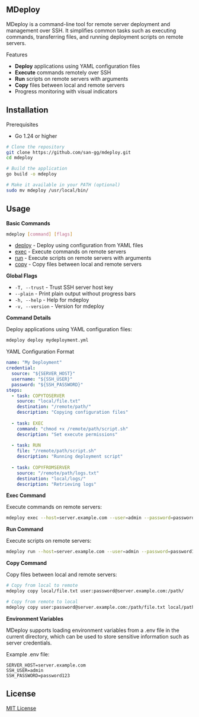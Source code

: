 ## MDeploy
MDeploy is a command-line tool for remote server deployment and management over SSH. It simplifies common tasks such as executing commands, transferring files, and running deployment scripts on remote servers.

Features
-  **Deploy** applications using YAML configuration files
-  **Execute** commands remotely over SSH
-  **Run** scripts on remote servers with arguments
-  **Copy** files between local and remote servers
-  Progress monitoring with visual indicators

## Installation
Prerequisites
-  Go 1.24 or higher
```bash
# Clone the repository
git clone https://github.com/san-gg/mdeploy.git
cd mdeploy

# Build the application
go build -o mdeploy

# Make it available in your PATH (optional)
sudo mv mdeploy /usr/local/bin/
```
## Usage
**Basic Commands**
```bash
mdeploy [command] [flags]
```
-  [deploy](cmd/deploy/deploy.go) - Deploy using configuration from YAML files
-  [exec](cmd/ssh/exec/exec.go) - Execute commands on remote servers
-  [run](cmd/ssh/run/run.go) - Execute scripts on remote servers with arguments
-  [copy](cmd/ssh/copy/copy.go) - Copy files between local and remote servers

**Global Flags**
-  ```-T, --trust``` - Trust SSH server host key
-  ```--plain``` - Print plain output without progress bars
-  ```-h, --help``` - Help for mdeploy
-  ```-v, --version``` - Version for mdeploy

**Command Details**

Deploy applications using YAML configuration files:
```bash
mdeploy deploy mydeployment.yml
```
YAML Configuration Format
```yml
name: "My Deployment"
credential:
  source: "${SERVER_HOST}"
  username: "${SSH_USER}"
  password: "${SSH_PASSWORD}"
steps:
  - task: COPYTOSERVER
    source: "local/file.txt"
    destination: "/remote/path/"
    description: "Copying configuration files"
  
  - task: EXEC
    command: "chmod +x /remote/path/script.sh"
    description: "Set execute permissions"
  
  - task: RUN
    file: "/remote/path/script.sh"
    description: "Running deployment script"
  
  - task: COPYFROMSERVER
    source: "/remote/path/logs.txt"
    destination: "local/logs/"
    description: "Retrieving logs"
```

**Exec Command**

Execute commands on remote servers:
```bash
mdeploy exec --host=server.example.com --user=admin --password=password123 "ls -la"
```
**Run Command**

Execute scripts on remote servers:
```bash
mdeploy run --host=server.example.com --user=admin --password=password123 local/script.sh arg1 arg2
```

**Copy Command**

Copy files between local and remote servers:
```bash
# Copy from local to remote
mdeploy copy local/file.txt user:password@server.example.com:/path/

# Copy from remote to local
mdeploy copy user:password@server.example.com:/path/file.txt local/path/
```

**Environment Variables**

MDeploy supports loading environment variables from a .env file in the current directory, which can be used to store sensitive information such as server credentials.

Example .env file:
```
SERVER_HOST=server.example.com
SSH_USER=admin
SSH_PASSWORD=password123
```

## License
[MIT License](LICENSE)
